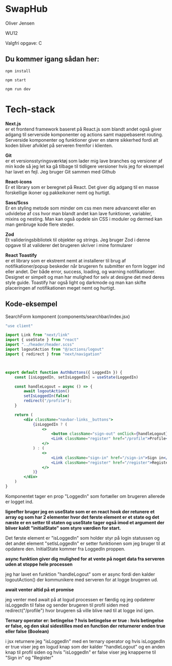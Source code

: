 # SwapHub
Oliver Jensen

WU12

Valgfri opgave: C

## Du kommer igang sådan her:
`npm install`

`npm start`

`npm run dev`

# Tech-stack

**Next.js**  
er et frontend framework baseret på React.js som blandt andet også giver adgang til serverside komponenter og actions samt mappebaseret routing. Serverside komponenter og funktioner giver en større sikkerhed fordi alt koden bliver afviklet på serveren fremfor i klienten.

**Git**  
er et versionsstyringsværktøj som lader mig lave branches og versioner af min kode så jeg let ka gå tilbage til tidligere versioner hvis jeg for eksempel har lavet en fejl. Jeg bruger Git sammen med Github

**React-icons**  
Er et library som er beregnet på React. Det giver dig adgang til en masse forskellige ikoner og pakkeikoner nemt og hurtigt.

**Sass/Scss**  
Er en styling metode som minder om css men mere advanceret eller en udvidelse af css hvor man blandt andet kan lave funktioner, variabler, mixins og nesting. Man kan også opdele sin CSS i moduler og dermed kan man genbruge kode flere steder.

**Zod**  
Et valideringsbibliotek til objekter og strings. Jeg bruger Zod i denne opgave til at validerer det brugeren skriver i mine formularer

**React Toastify**  
er et library som er ekstremt nemt at installerer til brug af notifikationer/popup beskeder når brugeren fx submitter en form logger ind eller andet. Der både error, success, loading, og warning notifikationer. Designet er simpelt og man har mulighed for selv at designe det med deres style guide. Toastify har også light og darkmode og man kan skifte placeringen af notifikationen meget nemt og hurtigt.

## Kode-eksempel
SearchForm komponent (components/searchbar/index.jsx)
```jsx
"use client"

import Link from "next/link"
import { useState } from "react"
import "../header/header.scss"
import logoutAction from "@/actions/logout"
import { redirect } from "next/navigation"



export default function AuthButtons({ LoggedIn }) {
    const [isLoggedIn, setIsLoggedIn] = useState(LoggedIn)

    const handleLogout = async () => {
        await logoutAction()
        setIsLoggedIn(false)
        redirect("/profile");
    }

    return (
        <div className="navbar-links__buttons">
            {isLoggedIn ? (
                <>
                    <button className="sign-out" onClick={handleLogout}>Log out</button>
                    <Link className="register" href="/profile">Profile</Link>
                </>
            ) : (
                <>
                    <Link className="sign-in" href="/sign-in">Sign in</Link>
                    <Link className="register" href="/register">Register</Link>
                </>
            )}
        </div>
    )
}
```

Komponentet tager en prop "LoggedIn" som fortæller om brugeren allerede er logget ind.

**ligeefter bruger jeg en useState som er en react hook der retunere et array og som har 2 elementer hvor det første element er et state og det næste er en setter til staten og useState tager også imod et argument der bliver kaldt "initialState" som styre værdien for start.**

Det første element er "isLoggedIn" som holder styr på login statussen og det andet element "setIsLoggedIn" er setter funktionen som jeg bruger til at opdatere den. InitialState kommer fra LoggedIn proppen.

**async funktion giver dig mulighed for at vente på noget data fra serveren uden at stoppe hele processen**

jeg har lavet en funktion "handleLogout" som er async fordi den kalder logoutAction() der kommunikere med serveren for at logge brugeren ud.

**await venter altid på et promise**

jeg venter med await på at logud processen er færdig og jeg opdaterer isLoggedIn til false og sender brugeren til profil siden med redirect("/profile") hvor brugeren så ville blive nød til at logge ind igen.

**Ternary operator er: betingelse ? hvis betingelse er true : hvis betingelse er false, og den skal sidestilles med en function der returnerer enden true eller false (Boolean)**

i jsx returnere jeg "isLoggedIn" med en ternary operator og hvis isLoggedIn er true viser jeg en logud knap som der kalder "handleLogout" og en anden knap til profil siden og hvis "isLoggedIn" er false viser jeg knapperne til "Sign in" og "Register"
